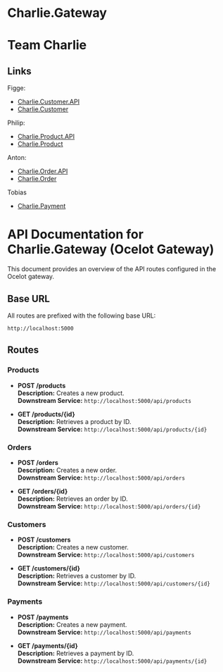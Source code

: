 # Charlie.Gateway

# Team Charlie


## Links

Figge:
- [Charlie.Customer.API](https://github.com/FiggeAhlberg/Charlie.Customer.API)
- [Charlie.Customer](https://github.com/FiggeAhlberg/Charlie.Customer)

Philip:
- [Charlie.Product.API](https://github.com/MrFrolin/Charlie.Product.API)
- [Charlie.Product](https://github.com/MrFrolin/Charlie.Product)
  
Anton:

- [Charlie.Order.API](https://github.com/AntonMalm/Charlie.Order.API)
- [Charlie.Order](https://github.com/AntonMalm/Charlie.Order)

Tobias

- [Charlie.Payment](https://github.com/tobiasehlme/Charlie.Payment)

# API Documentation for Charlie.Gateway (Ocelot Gateway)

This document provides an overview of the API routes configured in the Ocelot gateway.

## Base URL
All routes are prefixed with the following base URL:

```
http://localhost:5000
```



## Routes

### Products

- **POST /products**  
  **Description:** Creates a new product.  
  **Downstream Service:** `http://localhost:5000/api/products`

- **GET /products/{id}**  
  **Description:** Retrieves a product by ID.  
  **Downstream Service:** `http://localhost:5000/api/products/{id}`


### Orders

- **POST /orders**  
  **Description:** Creates a new order.  
  **Downstream Service:** `http://localhost:5000/api/orders`

- **GET /orders/{id}**  
  **Description:** Retrieves an order by ID.  
  **Downstream Service:** `http://localhost:5000/api/orders/{id}`


### Customers

- **POST /customers**  
  **Description:** Creates a new customer.  
  **Downstream Service:** `http://localhost:5000/api/customers`

- **GET /customers/{id}**  
  **Description:** Retrieves a customer by ID.  
  **Downstream Service:** `http://localhost:5000/api/customers/{id}`


### Payments

- **POST /payments**  
  **Description:** Creates a new payment.  
  **Downstream Service:** `http://localhost:5000/api/payments`

- **GET /payments/{id}**  
  **Description:** Retrieves a payment by ID.  
  **Downstream Service:** `http://localhost:5000/api/payments/{id}`

